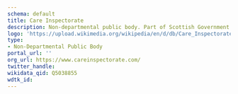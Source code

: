 ```yaml
---
schema: default
title: Care Inspectorate
description: Non-departmental public body. Part of Scottish Government
logo: 'https://upload.wikimedia.org/wikipedia/en/d/db/Care_Inspectorate_logo.png'
type:
- Non-Departmental Public Body
portal_url: ''
org_url: https://www.careinspectorate.com/
twitter_handle: 
wikidata_qid: Q5038855
wdtk_id: 
---
```

